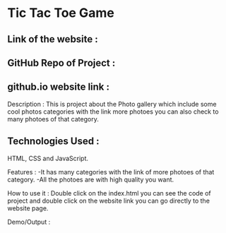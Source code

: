 # Tic Tac Toe Game

## Link of the website : 

## GitHub Repo of Project : 

## github.io website link :  

Description : This is project about the Photo gallery which include some cool photos categories with the link more photoes you can also check to many photoes of that category.

## Technologies Used : 
HTML, CSS and JavaScript.

Features : -It has many categories with the link of more photoes of that category.
           -All the photoes are with high quality you want.

How to use it : Double click on the index.html you can see the code of project and double click on the website link you can go directly to the website page.

Demo/Output :
